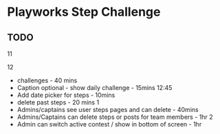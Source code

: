 # Playworks Step Challenge

## TODO

<!-- - team home page - 30 mins -->
<!-- - content pages - 20 mins -->
<!-- - step table - 20 mins -->
<!-- - create posts - 40 mins -->
<!-- - add photo atttachments for users - 20mins -->
<!-- - add photo atttachments for teams - 15mins -->
<!-- - Add team photo to team page - 15mins -->
<!-- - hook up forgot password email in prod - 15mins -->
11
<!-- - display posts - 20 mins -->
<!-- - admin page - 1hr -->
12
- challenges - 40 mins
- Caption optional - show daily challenge - 15mins
12:45
- Add date picker for steps - 10mins
- delete past steps - 20 mins
1
- Admins/captains see user steps pages and can delete - 40mins
- Admins/Captains can delete steps or posts for team members - 1hr
2
- Admin can switch active contest / show in bottom of screen - 1hr
